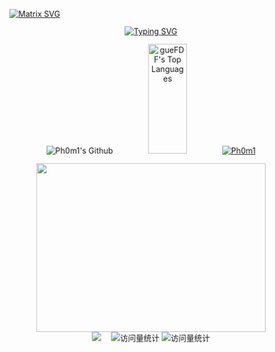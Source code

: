 [![Matrix SVG](https://raw.githubusercontent.com/rodrigograca31/rodrigograca31/master/matrix.svg)](https://www.youtube.com/watch?v=SDkAGkd4NLc) 
<div align="center">
  <a href="https://git.io/typing-svg"><img src="https://readme-typing-svg.herokuapp.com?font=Fira+Code&size=30&pause=1000&color=F70000&center=true&vCenter=true&random=true&width=435&lines=Follow+your+heart+!" alt="Typing SVG" /></a>

<!--
**Ph0m1/Ph0m1** is a ✨ _special_ ✨ repository because its `README.md` (this file) appears on your GitHub profile.

Here are some ideas to get you started:

- 🔭 I’m currently working on ...
- 🌱 I’m currently learning ...
- 👯 I’m looking to collaborate on ...
- 🤔 I’m looking for help with ...
- 💬 Ask me about ...
- 📫 How to reach me: ...
- 😄 Pronouns: ...
- ⚡ Fun fact: ...
/*[![weiweiwait](https://github-profile-trophy.vercel.app/?username=weiweiwait)](https://github.com/ryo-ma/github-profile-troph) 
-->

![Ph0m1's Github](https://github-readme-stats.vercel.app/api?username=Ph0m1&show_icons=true&theme=dark)
<img src="https://github-readme-stats.vercel.app/api/top-langs/?username=Ph0m1&theme=tokyonight" height="195px" width="37%" alt="gueFDF's Top Languages">
[![Ph0m1](https://github-profile-trophy.vercel.app/?username=Ph0m1)](https://github.com/ryo-ma/github-profile-troph) 
<div align="center">
  <img src="https://stats.justsong.cn/api/leetcode?username=funny-franklineak&cn=true" height="300px" width="90%">
</div>
  <div align="center">
    <a href="https://leetcode.cn/u/funny-franklineak/"><img src="https://img.shields.io/badge/LeetCode-力扣-yellow" /></a>&emsp;
    <!-- visitor statistics logo 访问量统计徽标 -->
    <img src="https://komarev.com/ghpvc/?username=Ph0m1&label=Views&color=0e75b6&style=flat" alt="访问量统计" />
    <img src="https://komarev.com/ghpvc/?username=Ph0m1&label=visitors&color=0e75b6&style=flat" alt="访问量统计" />
  </div>
